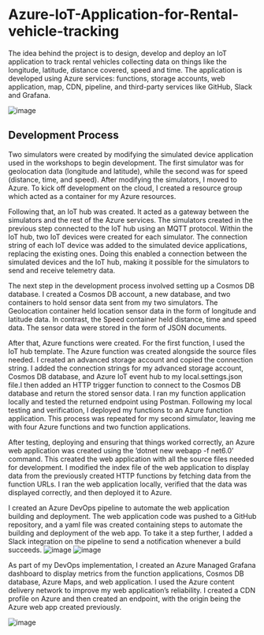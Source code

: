 # Azure-IoT-Application-for-Rental-vehicle-tracking

The idea behind the project is to design, develop and deploy an IoT application to track rental vehicles collecting data on things like the longitude, latitude, distance covered, speed and time.
The application is developed using Azure services: functions, storage accounts, web application, map, CDN, pipeline, and third-party services like GitHub, Slack and Grafana.

![image](https://github.com/RolakeAnifowose/Azure-IoT-Application-for-Rental-vehicle-tracking/assets/31238382/9d1cf058-0b74-4052-92a7-9e8c3cd3c7fd)

## Development Process
Two simulators were created by modifying the simulated device application used in the 
workshops to begin development. The first simulator was for geolocation data (longitude and 
latitude), while the second was for speed (distance, time, and speed). After modifying the 
simulators, I moved to Azure. To kick off development on the cloud, I created a resource group 
which acted as a container for my Azure resources.

Following that, an IoT hub was created. It acted as a gateway between the simulators and the rest of the Azure services. The simulators created in the previous step connected to the IoT hub using an MQTT protocol. Within the IoT hub, two IoT devices were created for each simulator. The connection string of each IoT device was added to the simulated device applications, replacing the existing ones. Doing this enabled a connection between the simulated devices and the IoT hub, making it possible for the simulators to send and receive telemetry data.

The next step in the development process involved setting up a Cosmos DB database. I created 
a Cosmos DB account, a new database, and two containers to hold sensor data sent from my 
two simulators. The Geolocation container held location sensor data in the form of longitude 
and latitude data. In contrast, the Speed container held distance, time and speed data. The sensor 
data were stored in the form of JSON documents.

After that, Azure functions were created. For the first function, I used the IoT hub template.
The Azure function was created alongside the source files needed. I created an advanced
storage account and copied the connection string. I added the connection strings for my 
advanced storage account, Cosmos DB database, and Azure IoT event hub to my 
local.settings.json file.I then added an HTTP trigger function to connect to the Cosmos DB 
database and return the stored sensor data. I ran my function application locally and tested the 
returned endpoint using Postman. Following my local testing and verification, I deployed my 
functions to an Azure function application. This process was repeated for my second simulator, 
leaving me with four Azure functions and two function applications.

After testing, deploying and ensuring that things worked correctly, an Azure web application 
was created using the ‘dotnet new webapp -f net6.0’ command. This created the web 
application with all the source files needed for development. I modified the index file of the 
web application to display data from the previously created HTTP functions by fetching data 
from the function URLs. I ran the web application locally, verified that the data was displayed 
correctly, and then deployed it to Azure.

I created an Azure DevOps pipeline to automate the web application building and deployment. 
The web application code was pushed to a GitHub repository, and a yaml file was created 
containing steps to automate the building and deployment of the web app. To take it a step 
further, I added a Slack integration on the pipeline to send a notification whenever a build 
succeeds.
![image](https://github.com/RolakeAnifowose/Azure-IoT-Application-for-Rental-vehicle-tracking/assets/31238382/a1b065ae-a3cf-4336-a2cf-fceabe7695bc)
![image](https://github.com/RolakeAnifowose/Azure-IoT-Application-for-Rental-vehicle-tracking/assets/31238382/e769a067-4bd5-4dea-b5dd-d8fd6682b7da)

As part of my DevOps implementation, I created an Azure Managed Grafana dashboard to 
display metrics from the function applications, Cosmos DB database, Azure Maps, and web 
application. I used the Azure content delivery network to improve my web application’s 
reliability. I created a CDN profile on Azure and then created an endpoint, with the origin being 
the Azure web app created previously.

![image](https://github.com/RolakeAnifowose/Azure-IoT-Application-for-Rental-vehicle-tracking/assets/31238382/9a0ed521-59b8-411a-8f63-8b9194a3b060)
